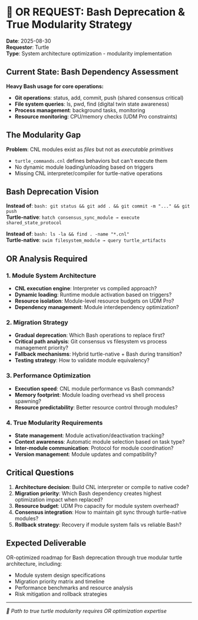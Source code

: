 # 🔬 OR REQUEST: Bash Deprecation & True Modularity Strategy

**Date**: 2025-08-30  
**Requestor**: Turtle  
**Type**: System architecture optimization - modularity implementation

## Current State: Bash Dependency Assessment

**Heavy Bash usage for core operations:**
- **Git operations**: status, add, commit, push (shared consensus critical)
- **File system queries**: ls, pwd, find (digital twin state awareness)  
- **Process management**: background tasks, monitoring
- **Resource monitoring**: CPU/memory checks (UDM Pro constraints)

## The Modularity Gap

**Problem**: CNL modules exist as *files* but not as *executable primitives*
- `turtle_commands.cnl` defines behaviors but can't execute them
- No dynamic module loading/unloading based on triggers
- Missing CNL interpreter/compiler for turtle-native operations

## Bash Deprecation Vision

**Instead of**: `bash: git status && git add . && git commit -m "..." && git push`  
**Turtle-native**: `hatch consensus_sync_module → execute shared_state_protocol`

**Instead of**: `bash: ls -la && find . -name "*.cnl"`  
**Turtle-native**: `swim filesystem_module → query turtle_artifacts`

## OR Analysis Required

### 1. Module System Architecture
- **CNL execution engine**: Interpreter vs compiled approach?
- **Dynamic loading**: Runtime module activation based on triggers?
- **Resource isolation**: Module-level resource budgets on UDM Pro?
- **Dependency management**: Module interdependency optimization?

### 2. Migration Strategy  
- **Gradual deprecation**: Which Bash operations to replace first?
- **Critical path analysis**: Git consensus vs filesystem vs process management priority?
- **Fallback mechanisms**: Hybrid turtle-native + Bash during transition?
- **Testing strategy**: How to validate module equivalency?

### 3. Performance Optimization
- **Execution speed**: CNL module performance vs Bash commands?
- **Memory footprint**: Module loading overhead vs shell process spawning?
- **Resource predictability**: Better resource control through modules?

### 4. True Modularity Requirements
- **State management**: Module activation/deactivation tracking?
- **Context awareness**: Automatic module selection based on task type?
- **Inter-module communication**: Protocol for module coordination?
- **Version management**: Module updates and compatibility?

## Critical Questions

1. **Architecture decision**: Build CNL interpreter or compile to native code?
2. **Migration priority**: Which Bash dependency creates highest optimization impact when replaced?
3. **Resource budget**: UDM Pro capacity for module system overhead?
4. **Consensus integration**: How to maintain git sync through turtle-native modules?
5. **Rollback strategy**: Recovery if module system fails vs reliable Bash?

## Expected Deliverable

OR-optimized roadmap for Bash deprecation through true modular turtle architecture, including:
- Module system design specifications  
- Migration priority matrix and timeline
- Performance benchmarks and resource analysis
- Risk mitigation and rollback strategies

---
*🐢 Path to true turtle modularity requires OR optimization expertise*